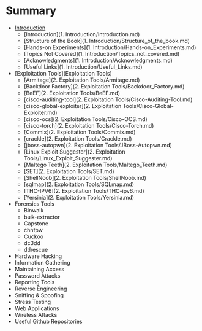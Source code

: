 # Summary

* [Introduction](README.md)
   * [Introduction](1. Introduction/Introduction.md)
   * [Structure of the Book](1. Introduction/Structure_of_the_book.md)
   * [Hands-on Experiments](1. Introduction/Hands-on_Experiments.md)
   * [Topics Not Covered](1. Introduction/Topics_not_covered.md)
   * [Acknowledgments](1. Introduction/Acknowledgments.md)
   * [Useful Links](1. Introduction/Useful_Links.md)
* [Exploitation Tools](Exploitation Tools)
   * [Armitage](2. Exploitation Tools/Armitage.md)
   * [Backdoor Factory](2. Exploitation Tools/Backdoor_Factory.md)
   * [BeEF](2. Exploitation Tools/BeEF.md)
   * [cisco-auditing-tool](2. Exploitation Tools/Cisco-Auditing-Tool.md)
   * [cisco-global-exploiter](2. Exploitation Tools/Cisco-Global-Exploiter.md)
   * [cisco-ocs](2. Exploitation Tools/Cisco-OCS.md)
   * [cisco-torch](2. Exploitation Tools/Cisco-Torch.md)
   * [Commix](2. Exploitation Tools/Commix.md)
   * [crackle](2. Exploitation Tools/Crackle.md)
   * [jboss-autopwn](2. Exploitation Tools/JBoss-Autopwn.md)
   * [Linux Exploit Suggester](2. Exploitation Tools/Linux_Exploit_Suggester.md)
   * [Maltego Teeth](2. Exploitation Tools/Maltego_Teeth.md)
   * [SET](2. Exploitation Tools/SET.md)
   * [ShellNoob](2. Exploitation Tools/ShellNoob.md)
   * [sqlmap](2. Exploitation Tools/SQLmap.md)
   * [THC-IPV6](2. Exploitation Tools/THC-ipv6.md)
   * [Yersinia](2. Exploitation Tools/Yersinia.md)
* Forensics Tools
   * Binwalk
   * bulk-extractor
   * Capstone
   * chntpw
   * Cuckoo
   * dc3dd
   * ddrescue
* Hardware Hacking
* Information Gathering
* Maintaining Access
* Password Attacks
* Reporting Tools
* Reverse Engineering
* Sniffing & Spoofing
* Stress Testing
* Web Applications
* Wireless Attacks
* Useful Github Repositories

